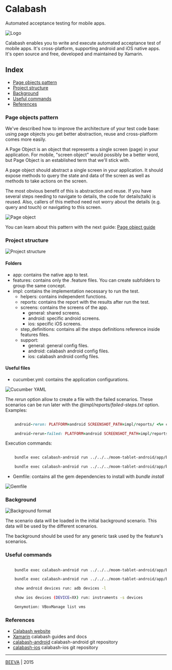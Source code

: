 # Calabash
Automated acceptance testing for mobile apps. 

![Logo](./static/calabash-top-bar.png "Calabash")

Calabash enables you to write and execute automated acceptance test of mobile apps. It's cross-platform, supporting android and iOS native apps. It's open source and free, developed and maintained by Xamarin.

## Index

* [Page objects pattern](#page-objects-pattern)
* [Project structure](#project-structure)
* [Background](#background)
* [Useful commands](#useful-commands)
* [References](#references)

### Page objects pattern

We've described how to improve the architecture of your test code base: using page objects you get better abstraction, reuse and cross-platform comes more easily.

A Page Object is an object that represents a single screen (page) in your application. For mobile, "screen object" would possibly be a better word, but Page Object is an established term that we'll stick with.

A page object should abstract a single screen in your application. It should expose methods to query the state and data of the screen as well as methods to take actions on the screen.

The most obvious benefit of this is abstraction and reuse. If you have several steps needing to navigate to details, the code for details(talk) is reused. Also, callers of this method need not worry about the details (e.g. query and touch) or navigating to this screen.

![Page object](./static/page_object.png "Page object")

You can learn about this pattern with the next guide: [Page object guide](https://github.com/calabash/x-platform-example)


### Project structure

![Project structure](./static/project_structure.png)

#### Folders

- app: contains the native app to test.
- features: contains only the .feature files. You can create subfolders to group the same concept.
- impl: contains the implementation necessary to run the test.
    - helpers: contains independent functions.
    - reports: contains the report with the results after run the test.
    - screens: contains the screens of the app.
        - general: shared screens.
        - android: specific android screens.
        - ios: specific iOS screens.
    - step_definitions: contains all the steps definitions reference inside features files.
    - support:
        - general: general config files.
        - android: calabash android config files.
        - ios: calabash android config files.


#### Useful files

- cucumber.yml: contains the application configurations.

![Cucumber YAML](./static/cucumber_yml.png "Cucumber YAML")

The *rerun* option allow to create a file with the failed scenarios. These scenarios can be run later with the *@impl/reports/failed-steps.txt* option. Examples:

```ruby
    
    android-rerun: PLATFORM=android SCREENSHOT_PATH=impl/reports/ <%= common_path %> <%= android_common_path %> -f 'Calabash::Formatters::Html' --out impl/reports/android.html -f rerun --out impl/reports/failed-steps.txt -v

    android-rerun-failed: PLATFORM=android SCREENSHOT_PATH=impl/reports/ <%= common_path %> <%= android_common_path %> -f 'Calabash::Formatters::Html' --out impl/reports/android_rerun_failed.html -f rerun --out impl/reports/final-failed-steps.txt @impl/reports/failed-steps.txt -v
```

Execution commands:

```sh
    
    bundle exec calabash-android run ../../../moom-tablet-android/app/build/outputs/apk/app-debug.apk -p android-rerun --tags @regression

    bundle exec calabash-android run ../../../moom-tablet-android/app/build/outputs/apk/app-debug.apk -p android-rerun-failed
```

- Gemfile: contains all the gem dependencies to install with *bundle install*

![Gemfile](./static/gemfile.png "Gemfile")


### Background

![Background format](./static/scenario_background.png "Scenario format")

The scenario data will be loaded in the initial background scenario. This data will be used by the different scenarios.
 
The background should be used for any generic task used by the feature's scenarios.


### Useful commands

```sh

    bundle exec calabash-android run ../../../moom-tablet-android/app/build/outputs/apk/app-debug.apk -p android-rerun --tags @regression

    bundle exec calabash-android run ../../../moom-tablet-android/app/build/outputs/apk/app-debug.apk -p android-rerun-failed

    show android devices run: adb devices -l

    show ios devices (DEVICE=XX) run: instruments -s devices

    Genymotion: VBoxManage list vms
```

### References

* [Calabash website](http://calaba.sh/)
* [Xamarin](https://developer.xamarin.com/guides/testcloud/calabash/introduction-to-calabash/) calabash guides and docs
* [calabash-android](https://github.com/calabash/calabash-android) calabash-android git repository
* [calabash-ios](https://github.com/calabash/calabash-ios) calabash-ios git repository

___

[BEEVA](http://www.beeva.com) | 2015
